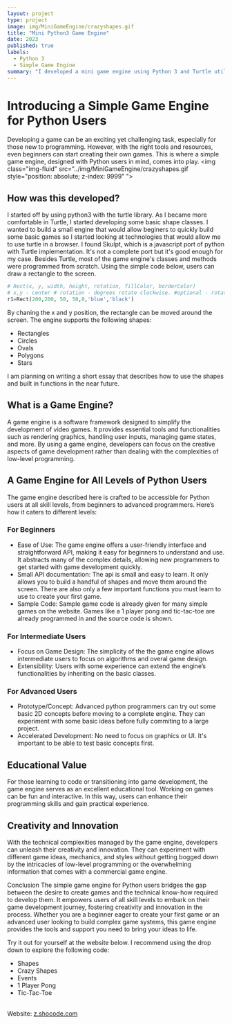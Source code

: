 ```yaml
---
layout: project
type: project
image: img/MiniGameEngine/crazyshapes.gif
title: "Mini Python3 Game Engine"
date: 2023
published: true
labels:
  - Python 3
  - Simple Game Engine
summary: "I developed a mini game engine using Python 3 and Turtle utilizing Skulpt (A javascript Turtle Port). The site is made to empower beginner and intermediate python users to build simple games. The object oriented python API is very minimal and easy to learn." 
---
```



# Introducing a Simple Game Engine for Python Users
Developing a game can be an exciting yet challenging task, especially for those new to programming. However, with the right tools and resources, even beginners can start creating their own games. This is where a simple game engine, designed with Python users in mind, comes into play.
<img class="img-fluid" src="../img/MiniGameEngine/crazyshapes.gif style="position: absolute; z-index: 9999" ">

## How was this developed?
I started off by using python3 with the turtle library. As I became more comfortable in Turtle, I started developing some basic shape classes. I wanted to build a small engine that would allow beginers to quickly build some basic games so I started looking at technologies that would allow me to use turtle in a browser. I found Skulpt, which is a javascript port of python with Turtle implementation. It's not a complete port but it's good enough for my case. Besides Turtle, most of the game engine's classes and methods were programmed from scratch. Using the simple code below, users can draw a rectangle to the screen.
```python
# Rect(x, y, width, height, rotation, fillColor, borderColor)
# x,y - center # rotation - degrees rotate clockwise. #optional - rotation, fillColor, borderColor
r1=Rect(200,200, 50, 50,0,'blue','black')
```
By chaning the x and y position, the rectangle can be moved around the screen. The engine supports the following shapes:
- Rectangles
- Circles
- Ovals
- Polygons
- Stars

I am planning on writing a short essay that describes how to use the shapes and built in functions in the near future.

## What is a Game Engine?
A game engine is a software framework designed to simplify the development of video games. It provides essential tools and functionalities such as rendering graphics, handling user inputs, managing game states, and more. By using a game engine, developers can focus on the creative aspects of game development rather than dealing with the complexities of low-level programming.

## A Game Engine for All Levels of Python Users
The game engine described here is crafted to be accessible for Python users at all skill levels, from beginners to advanced programmers. Here’s how it caters to different levels:

### For Beginners
- Ease of Use: The game engine offers a user-friendly interface and straightforward API, making it easy for beginners to understand and use. It abstracts many of the complex details, allowing new programmers to get started with game development quickly.
- Small API documentation: The api is small and easy to learn. It only allows you to build a handful of shapes and move them around the screen. There are also only a few important functions you must learn to use to create your first game.
- Sample Code: Sample game code is already given for many simple games on the website. Games like a 1 player pong and tic-tac-toe are already programmed in and the source code is shown.
### For Intermediate Users
- Focus on Game Design: The simplicity of the the game engine allows intermediate users to focus on algorithms and overal game design.
- Extensibility: Users with some experience can extend the engine’s functionalities by inheriting on the basic classes.
### For Advanced Users
- Prototype/Concept: Advanced python programmers can try out some basic 2D concepts before moving to a complete engine. They can experiment with some basic ideas before fully commiting to a large project.
- Accelerated Development: No need to focus on graphics or UI. It's important to be able to test basic concepts first.

## Educational Value
For those learning to code or transitioning into game development, the game engine serves as an excellent educational tool. Working on games can be fun and interactive. In this way, users can enhance their programming skills and gain practical experience.

## Creativity and Innovation
With the technical complexities managed by the game engine, developers can unleash their creativity and innovation. They can experiment with different game ideas, mechanics, and styles without getting bogged down by the intricacies of low-level programming or the overwhelming information that comes with a commercial game engine.

Conclusion
The simple game engine for Python users bridges the gap between the desire to create games and the technical know-how required to develop them. It empowers users of all skill levels to embark on their game development journey, fostering creativity and innovation in the process. Whether you are a beginner eager to create your first game or an advanced user looking to build complex game systems, this game engine provides the tools and support you need to bring your ideas to life.

Try it out for yourself at the website below. I recommend using the drop down to explore the following code:
- Shapes
- Crazy Shapes
- Events
- 1 Player Pong
- Tic-Tac-Toe
<br/>
Website: <a href="https://z.shocode.com"><i class="fa-solid fa-browser"></i>z.shocode.com</a>

